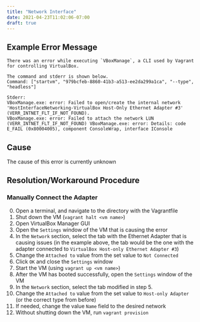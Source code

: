 ```yaml
---
title: "Network Interface"
date: 2021-04-23T11:02:06-07:00
draft: true
---
```


## Example Error Message

```
There was an error while executing `VBoxManage`, a CLI used by Vagrant for controlling VirtualBox.

The command and stderr is shown below.
Command: ["startvm", "979bcfeb-8860-41b3-a513-ee2da299a1ca", "--type", "headless"]

Stderr:
VBoxManage.exe: error: Failed to open/create the internal network 'HostInterfaceNetworking-VirtualBox Host-Only Ethernet Adapter #3' (VERR_INTNET_FLT_IF_NOT_FOUND).
VBoxManage.exe: error: Failed to attach the network LUN (VERR_INTNET_FLT_IF_NOT_FOUND) VBoxManage.exe: error: Details: code E_FAIL (0x80004005), component ConsoleWrap, interface IConsole
```

## Cause

The cause of this error is currently unknown

## Resolution/Workaround Procedure

### Manually Connect the Adapter

0. Open a terminal, and navigate to the directory with the Vagrantfile
1. Shut down the VM (`vagrant halt <vm name>`)
2. Open VirtualBox Manager GUI
3. Open the `Settings` window of the VM that is causing the error
4. In the `Network` section, select the tab with the Ethernet Adapter that is causing issues (in the example above, the tab would be the one with the adapter connected to `VirtualBox Host-only Ethernet Adapter #3`)
5. Change the `Attached to` value from the set value to `Not Connected`
6. Click `OK` and close the `Settings` window
7. Start the VM (using `vagrant up <vm name>`)
8. After the VM has booted successfully, open the `Settings` window of the VM
9. In the `Network` section, select the tab modified in step 5.
10. Change the `Attached to` value from the set value to `Host-only Adapter` (or the correct type from before)
11. If needed, change the value `Name` field to the desired network
12. Without shutting down the VM, run `vagrant provision`
